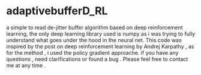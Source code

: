 # adaptivebufferD_RL
a simple to read  de-jitter buffer algorithm based on deep reinforcement learning, the only deep learning library used is numpy 
as i was trying to fully understand what goes under the hood in the neural net.
This code was inspired by the post on deep reinforcement learning by Andrej Karpathy , as for the method , i used the policy gradient approache. 
if you have any questions , need clarifications or found a bug . Please feel free to contact me at any time .

